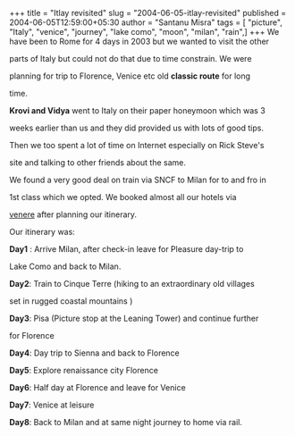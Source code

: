 +++
title = "Itlay revisited"
slug = "2004-06-05-itlay-revisited"
published = 2004-06-05T12:59:00+05:30
author = "Santanu Misra"
tags = [ "picture", "Italy", "venice", "journey", "lake como", "moon", "milan", "rain",]
+++
We have been to Rome for 4 days in 2003 but we wanted to visit the other
parts of Italy but could not do that due to time constrain. We were
planning for trip to Florence, Venice etc old **classic route** for long
time.

**Krovi and Vidya** went to Italy on their paper honeymoon which was 3
weeks earlier than us and they did provided us with lots of good tips.
Then we too spent a lot of time on Internet especially on Rick Steve's
site and talking to other friends about the same.

We found a very good deal on train via SNCF to Milan for to and fro in
1st class which we opted. We booked almost all our hotels via
[venere](http://www.venere.com/) after planning our itinerary.

Our itinerary was:  
**Day1** : Arrive Milan, after check-in leave for Pleasure day-trip to
Lake Como and back to Milan.  
**Day2**: Train to Cinque Terre (hiking to an extraordinary old villages
set in rugged coastal mountains )  
**Day3**: Pisa (Picture stop at the Leaning Tower) and continue further
for Florence  
**Day4**: Day trip to Sienna and back to Florence  
**Day5**: Explore renaissance city Florence  
**Day6**: Half day at Florence and leave for Venice  
**Day7**: Venice at leisure  
**Day8**: Back to Milan and at same night journey to home via rail.
